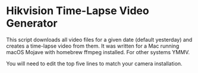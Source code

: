 # Hikvision Time-Lapse Video Generator
This script downloads all video files for a given date (default yesterday)
and creates a time-lapse video from them.  It was written for a Mac running
macOS Mojave with homebrew ffmpeg installed.  For other systems YMMV.

You will need to edit the top five lines to match your camera installation.
